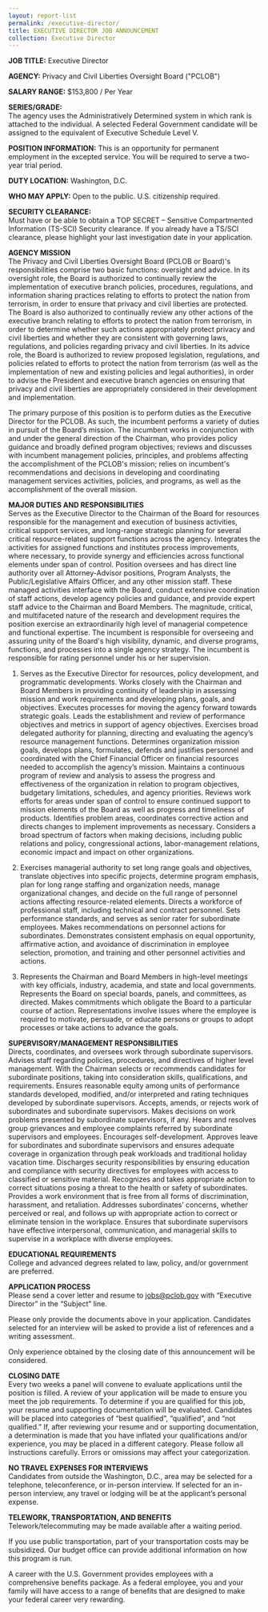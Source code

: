 ```yaml
---
layout: report-list
permalink: /executive-director/
title: EXECUTIVE DIRECTOR JOB ANNOUNCEMENT 
collection: Executive Director
---
```

**JOB TITLE:** Executive Director

**AGENCY:** Privacy and Civil Liberties Oversight Board ("PCLOB")

**SALARY RANGE:** $153,800 / Per Year

**SERIES/GRADE:**  
The agency uses the Administratively Determined system in which rank is attached to the individual. A selected Federal Government candidate will be assigned to the equivalent of Executive Schedule Level V.

**POSITION INFORMATION:** 
This is an opportunity for permanent employment in the excepted service. You will be required to serve a two-year trial period.

**DUTY LOCATION:** Washington, D.C.

**WHO MAY APPLY:** Open to the public. U.S. citizenship required.

**SECURITY CLEARANCE:**  
Must have or be able to obtain a TOP SECRET – Sensitive Compartmented Information (TS-SCI) Security clearance.  If you already have a TS/SCI clearance, please highlight your last investigation date in your application.

**AGENCY MISSION**  
The Privacy and Civil Liberties Oversight Board (PCLOB or Board)'s responsibilities comprise two basic functions: oversight and advice. In its oversight role, the Board is authorized to continually review the implementation of executive branch policies, procedures, regulations, and information sharing practices relating to efforts to protect the nation from terrorism, in order to ensure that privacy and civil liberties are protected. The Board is also authorized to continually review any other actions of the executive branch relating to efforts to protect the nation from terrorism, in order to determine whether such actions appropriately protect privacy and civil liberties and whether they are consistent with governing laws, regulations, and policies regarding privacy and civil liberties. In its advice role, the Board is authorized to review proposed legislation, regulations, and policies related to efforts to protect the nation from terrorism (as well as the implementation of new and existing policies and legal authorities), in order to advise the President and executive branch agencies on ensuring that privacy and civil liberties are appropriately considered in their development and implementation.

The primary purpose of this position is to perform duties as the Executive Director for the PCLOB. As such, the incumbent performs a variety of duties in pursuit of the Board’s mission. The incumbent works in conjunction with and under the general direction of the Chairman, who provides policy guidance and broadly defined program objectives; reviews and discusses with incumbent management policies, principles, and problems affecting the accomplishment of the PCLOB's mission; relies on incumbent's recommendations and decisions in developing and coordinating management services activities, policies, and programs, as well as the accomplishment of the overall mission.

**MAJOR DUTIES AND RESPONSIBILITIES**  
Serves as the Executive Director to the Chairman of the Board for resources responsible for the management and execution of business activities, critical support services, and long-range strategic planning for several critical resource-related support functions across the agency. Integrates the activities for assigned functions and institutes process improvements, where necessary, to provide synergy and efficiencies across functional elements under span of control. Position oversees and has direct line authority over all Attorney-Advisor positions, Program Analysts, the Public/Legislative Affairs Officer, and any other mission staff. These managed activities interface with the Board, conduct extensive coordination of staff actions, develop agency policies and guidance, and provide expert staff advice to the Chairman and Board Members. The magnitude, critical, and multifaceted nature of the research and development requires the position exercise an extraordinarily high level of managerial competence and functional expertise. The incumbent is responsible for overseeing and assuring unity of the Board's high visibility, dynamic, and diverse programs, functions, and processes into a single agency strategy. The incumbent is responsible for rating personnel under his or her supervision.

1. Serves as the Executive Director for resources, policy development, and programmatic developments. Works closely with the Chairman and Board Members in providing continuity of leadership in assessing mission and work requirements and developing plans, goals, and objectives. Executes processes for moving the agency forward towards strategic goals. Leads the establishment and review of performance objectives and metrics in support of agency objectives. Exercises broad delegated authority for planning, directing and evaluating the agency’s resource management functions. Determines organization mission goals, develops plans, formulates, defends and justifies personnel and coordinated with the Chief Financial Officer on financial resources needed to accomplish the agency’s mission. Maintains a continuous program of review and analysis to assess the progress and effectiveness of the organization in relation to program objectives, budgetary limitations, schedules, and agency priorities. Reviews work efforts for areas under span of control to ensure continued support to mission elements of the Board as well as progress and timeliness of products. Identifies problem areas, coordinates corrective action and directs changes to implement improvements as necessary. Considers a broad spectrum of factors when making decisions, including public relations and policy, congressional actions, labor-management relations, economic impact and impact on other organizations. 

2. Exercises managerial authority to set long range goals and objectives, translate objectives into specific projects, determine program emphasis, plan for long range staffing and organization needs, manage organizational changes, and decide on the full range of personnel actions affecting resource-related elements. Directs a workforce of professional staff, including technical and contract personnel. Sets performance standards, and serves as senior rater for subordinate employees. Makes recommendations on personnel actions for subordinates. Demonstrates consistent emphasis on equal opportunity, affirmative action, and avoidance of discrimination in employee selection, promotion, and training and other personnel activities and actions. 

3. Represents the Chairman and Board Members in high-level meetings with key officials, industry, academia, and state and local governments. Represents the Board on special boards, panels, and committees, as directed. Makes commitments which obligate the Board to a particular course of action. Representations involve issues where the employee is required to motivate, persuade, or educate persons or groups to adopt processes or take actions to advance the goals.

**SUPERVISORY/MANAGEMENT RESPONSIBILITIES**  
Directs, coordinates, and oversees work through subordinate supervisors. Advises staff regarding policies, procedures, and directives of higher level management. With the Chairman selects or recommends candidates for subordinate positions, taking into consideration skills, qualifications, and requirements. Ensures reasonable equity among units of performance standards developed, modified, and/or interpreted and rating techniques developed by subordinate supervisors. Accepts, amends, or rejects work of subordinates and subordinate supervisors. Makes decisions on work problems presented by subordinate supervisors, if any. Hears and resolves group grievances and employee complaints referred by subordinate supervisors and employees.  Encourages self-development. Approves leave for subordinates and subordinate supervisors and ensures adequate coverage in organization through peak workloads and traditional holiday vacation time. Discharges security responsibilities by ensuring education and compliance with security directives for employees with access to classified or sensitive material. Recognizes and takes appropriate action to correct situations posing a threat to the health or safety of subordinates. Provides a work environment that is free from all forms of discrimination, harassment, and retaliation. Addresses subordinates’ concerns, whether perceived or real, and follows up with appropriate action to correct or eliminate tension in the workplace. Ensures that subordinate supervisors have effective interpersonal, communication, and managerial skills to supervise in a workplace with diverse employees.

**EDUCATIONAL REQUIREMENTS**  
College and advanced degrees related to law, policy, and/or government are preferred.

**APPLICATION PROCESS**  
Please send a cover letter and resume to jobs@pclob.gov with “Executive Director” in the “Subject” line. 

Please only provide the documents above in your application. Candidates selected for an interview will be asked to provide a list of references and a writing assessment.

Only experience obtained by the closing date of this announcement will be considered.

**CLOSING DATE**  
Every two weeks a panel will convene to evaluate applications until the position is filled. A review of your application will be made to ensure you meet the job requirements. To determine if you are qualified for this job, your resume and supporting documentation will be evaluated. Candidates will be placed into categories of “best qualified”, “qualified”, and “not qualified.” If, after reviewing your resume and or supporting documentation, a determination is made that you have inflated your qualifications and/or experience, you may be placed in a different category. Please follow all instructions carefully. Errors or omissions may affect your categorization.

**NO TRAVEL EXPENSES FOR INTERVIEWS**  
Candidates from outside the Washington, D.C., area may be selected for a telephone, teleconference, or in-person interview. If selected for an in-person interview, any travel or lodging will be at the applicant’s personal expense.

**TELEWORK, TRANSPORTATION, AND BENEFITS**  
Telework/telecommuting may be made available after a waiting period.  

If you use public transportation, part of your transportation costs may be subsidized. Our budget office can provide additional information on how this program is run.

A career with the U.S. Government provides employees with a comprehensive benefits package. As a federal employee, you and your family will have access to a range of benefits that are designed to make your federal career very rewarding.

